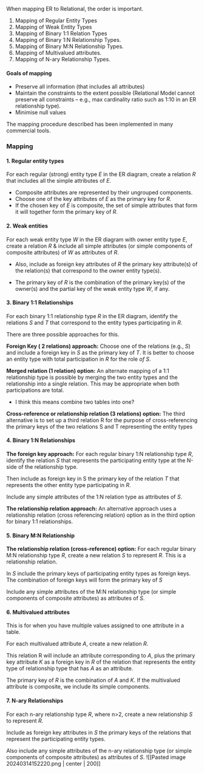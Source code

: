 
When mapping ER to Relational, the order is important. 

1. Mapping of Regular Entity Types  
2. Mapping of Weak Entity Types  
3. Mapping of Binary 1:1 Relation Types  
4. Mapping of Binary 1:N Relationship Types. 
5. Mapping of Binary M:N Relationship Types. 
6. Mapping of Multivalued attributes.
7. Mapping of N-ary Relationship Types.

#### Goals of mapping
- Preserve all information (that includes all attributes)
- Maintain the constraints to the extent possible (Relational Model cannot preserve all constraints – e.g., max cardinality ratio such as 1:10 in an ER relationship type).
- Minimise null values  

The mapping procedure described has been implemented in many commercial tools.


### Mapping
#### 1. Regular entity types
For each regular (strong) entity type $E$ in the ER diagram, create a relation $R$ that includes all the simple attributes of $E$.
- Composite attributes are represented by their ungrouped components.
- Choose one of the key attributes of $E$ as the primary key for $R$.
- If the chosen key of $E$ is composite, the set of simple attributes that form it will together form the primary key of $R$.


#### 2. Weak entities
For each weak entity type $W$ in the ER diagram with owner entity type $E$, create a relation $R$ & include all simple attributes (or simple components of composite attributes) of $W$ as attributes of $R$.

- Also, include as foreign key attributes of $R$ the primary key attribute(s) of the relation(s) that correspond to the owner entity type(s).

- The primary key of $R$ is the combination of the primary key(s) of the owner(s) and the partial key of the weak entity type $W$, if any.

#### 3. Binary 1:1 Relationships
For each binary 1:1 relationship type $R$ in the ER diagram, identify the relations $S$ and $T$ that correspond to the entity types participating in $R$.

There are three possible approaches for this.

**Foreign Key ( 2 relations) approach:** Choose one of the relations (e.g., $S$) and include a foreign key in $S$ as the primary key of $T$. It is better to choose an entity type with total participation in $R$ for the role $of$ $S$.

**Merged relation (1 relation) option:** An alternate mapping of a 1:1 relationship type is possible by merging the two entity types and the relationship into a single relation. This may be appropriate when both participations are total.

- I think this means combine two tables into one?

**Cross-reference or relationship relation (3 relations) option:** The third alternative is to set up a third relation R for the purpose of cross-referencing the primary keys of the two relations S and T representing the entity types

#### 4. Binary 1:N Relationships
**The foreign key approach:**
For each regular binary 1:N relationship type $R$, identify the relation $S$ that represents the participating entity type at the N-side of the relationship type.

Then include as foreign key in S the primary key of the relation $T$ that represents the other entity type participating in $R$.
  
Include any simple attributes of the 1:N relation type as attributes of $S$.

**The relationship relation approach:**
An alternative approach uses a relationship relation (cross referencing relation) option as in the third option for binary 1:1 relationships. 


#### 5. Binary M:N Relationship
**The relationship relation (cross-reference) option:**
For each regular binary M:N relationship type $R$, create a new relation $S$ to represent $R$. This is a relationship relation.

In $S$ include the primary keys of participating entity types as foreign keys. The combination of foreign keys will form the primary key of $S$
    
Include any simple attributes of the M:N relationship type (or simple components of composite attributes) as attributes of $S$.

#### 6. Multivalued attributes
This is for when you have multiple values assigned to one attribute in a table. 

For each multivalued attribute $A$, create a new relation $R$.

This relation R will include an attribute corresponding to $A$, plus the primary key attribute $K$ as a foreign key in $R$ of the relation that represents the entity type of relationship type that has $A$ as an attribute.

The primary key of $R$ is the combination of $A$ and $K$. If the multivalued attribute is composite, we include its simple components.

#### 7. N-ary Relationships
For each n-ary relationship type $R$, where n>2, create a new relationship $S$ to represent $R$.
    
Include as foreign key attributes in $S$ the primary keys of the relations that represent the participating entity types.
    
Also include any simple attributes of the n-ary relationship type (or simple components of composite attributes) as attributes of $S$.
![[Pasted image 20240314152220.png | center | 200]]

